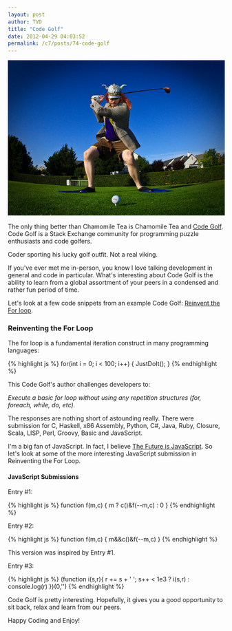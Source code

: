 ```yaml
---
layout: post
author: TVD
title: "Code Golf"
date: 2012-04-29 04:03:52
permalink: /c7/posts/74-code-golf
---
```


![golf](/c7/static/golf.jpg)

The only thing better than Chamomile Tea is Chamomile Tea and [Code Golf][1]. Code Golf is a Stack Exchange community for programming puzzle enthusiasts and code golfers.

Coder sporting his lucky golf outfit. Not a real viking.

If you've ever met me in-person, you know I love talking development in general and code in particular. What's interesting about Code Golf is the ability to learn from a global assortment of your peers in a condensed and rather fun period of time.

Let's look at a few code snippets from an example Code Golf: [Reinvent the For loop][2].

### Reinventing the For Loop

The for loop is a fundamental iteration construct in many programming languages:

{% highlight js %}
for(int i = 0; i < 100; i++) 
{
   JustDoIt();
}
{% endhighlight %}

This Code Golf's author challenges developers to:

*Execute a basic for loop without using any repetition structures (for, foreach, while, do, etc).*

The responses are nothing short of astounding really. There were submission for C, Haskell, x86 Assembly, Python, C#, Java, Ruby, Closure, Scala, LISP, Perl, Groovy, Basic and JavaScript.

I'm a big fan of JavaScript. In fact, I believe [The Future is JavaScript][3]. So let's look at some of the more interesting JavaScript submission in Reinventing the For Loop.

#### JavaScript Submissions

Entry #1:

{% highlight js %}
function f(m,c) {
   m ? c()&f(--m,c) : 0
}
{% endhighlight %}

Entry #2:

{% highlight js %}
function f(m,c) {
   m&&c()&f(--m,c)
}
{% endhighlight %}

This version was inspired by Entry #1.

Entry #3:

{% highlight js %}
(function i(s,r){
    r += s + ' ';
    s++ < 1e3 ? i(s,r) : console.log(r)
})(0,'')
{% endhighlight %}

Code Golf is pretty interesting. Hopefully, it gives you a good opportunity to sit back, relax and learn from our peers.

Happy Coding and Enjoy!



  [1]: http://codegolf.stackexchange.com/
  [2]: http://codegolf.stackexchange.com/questions/1034/reinvent-the-for-loop
  [3]: https://techoctave.com/posts/67-the-future-is-javascript
